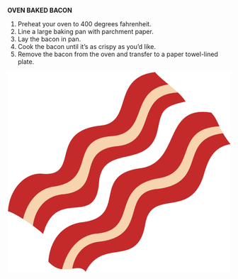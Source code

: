 **OVEN BAKED BACON**
1. Preheat your oven to 400 degrees fahrenheit.
2. Line a large baking pan with parchment paper.
3. Lay the bacon in pan.
4. Cook the bacon until it’s as crispy as you’d like.
5. Remove the bacon from the oven and transfer to a paper towel-lined plate.

![Bacon](../_images/ClipartKey_161082.png)
